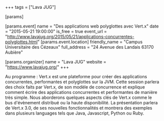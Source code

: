 +++
tags = ["Lava JUG"]

[params]

[params.event]
name = "Des applications web polyglottes avec Vert.x"
date = "2015-05-21 19:00:00"
is_free = true
event_url = "http://www.lavajug.org/2015/05/21/applications-concurrentes-polyglottes.html"
[params.event.location]
friendly_name = "Campus Universitaire des Cézeaux"
full_address = "24 Avenue des Landais 63170 Aubière"

[params.organizer]
name = "Lava JUG"
website = "https://www.lavajug.org/"
+++

Au programme &#58;
Vert.x est une plateforme pour créer des applications concurrentes, performantes et polyglottes sur la JVM. Cette session parlera des choix faits par Vert.x, de son modèle de concurrence et explique comment écrire des applications concurrentes et performantes de manière très simple. Nous aborderons quelques aspects clés de Vert.x comme le bus d'évènement distribué ou la haute disponibilité. La présentation parlera de Vert.x 3.0, de ses nouvelles fonctionnalités et montrera des exemples dans plusieurs languages tels que Java, Javascript, Python ou Ruby.